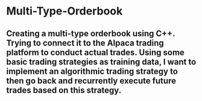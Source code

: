 # Multi-Type-Orderbook
## Creating a multi-type orderbook using C++. Trying to connect it to the Alpaca trading platform to conduct actual trades. Using some basic trading strategies as training data, I want to implement an algorithmic trading strategy to then go back and recurrently execute future trades based on this strategy. 
